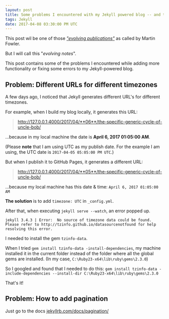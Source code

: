 ```yaml
---
layout: post
title: Some problems I encountered with my Jekyll powered blog -- and their solutions
tags: Jekyll
date: 2017-04-08 03:30:00 PM UTC
---
```


<!-- April 8, 2017 11:30:00 PM Philippine Time -->

This post wil be one of those [_"evolving publications"_](https://martinfowler.com/bliki/EvolvingPublication.html) as called by Martin Fowler.

But I will call this "_evolving notes_".

This post contains some of the problems I encountered while adding more functionality or fixing some errors to my Jekyll-powered blog.

<!--more-->

## Problem: Different URLs for different timezones

A few days ago, I noticed that Jekyll generates different URL's for different timezones.

For example, when I build my blog locally, it generates this URL:

> http://127.0.0.1:4000/2017/04/**06**/the-specific-generic-cycle-of-uncle-bob/

...because in my local machine the date is **April 6, 2017 01:05:00 AM**.

(Please **note** that I am using UTC as my publish date. For the example I am using, the UTC date is `2017-04-05 05:05:00 PM UTC`.)

But when I publish it to GitHub Pages, it generates a different URL:

> http://127.0.0.1:4000/2017/04/**05**/the-specific-generic-cycle-of-uncle-bob/

...because my local machine has this date & time: `April 6, 2017 01:05:00 AM`

**The solution** is to add `timezone: UTC` in `_config.yml`.

After that, when executing `jekyll serve --watch`, an error popped up.

```
jekyll 3.4.3 | Error:  No source of timezone data could be found.
Please refer to http://tzinfo.github.io/datasourcenotfound for help resolving this error.
```
I needed to install the gem `tzinfo-data`.

When I tried `gem install tzinfo-data -install-dependencies`, my machine installed it in the current folder instead of the folder where all the global gems are installed. (In my case, `C:\Ruby23-x64\lib\ruby\gems\2.3.0`)

So I googled and found that I needed to do this: `gem install tzinfo-data -include-dependencies --install-dir C:\Ruby23-x64\lib\ruby\gems\2.3.0`

That's it!


## Problem: How to add pagination

Just go to the docs [jekyllrb.com/docs/pagination/](https://jekyllrb.com/docs/pagination/)
